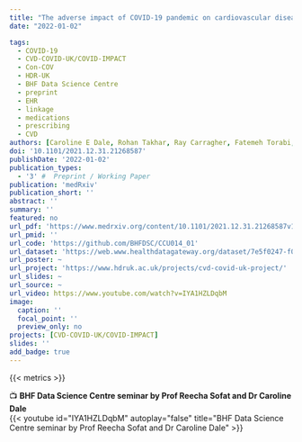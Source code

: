```yaml
---
title: "The adverse impact of COVID-19 pandemic on cardiovascular disease prevention and management in England, Scotland and Wales: A population-scale descriptive analysis of trends in medication data"
date: "2022-01-02"

tags:
  - COVID-19
  - CVD-COVID-UK/COVID-IMPACT
  - Con-COV
  - HDR-UK
  - BHF Data Science Centre
  - preprint
  - EHR
  - linkage
  - medications
  - prescribing
  - CVD
authors: [Caroline E Dale, Rohan Takhar, Ray Carragher, Fatemeh Torabi, Michalis Katsoulis, Stephen Duffield, Seamus Kent,  Tanja Mueller, Amanj Kurdi, Stuart McTaggart,  Hoda Abbasizanjani, Sam Hollings, Andrew Scourfield, Ronan Lyons, Rowena Griffiths, Jane Lyons, Gareth Davies, Dan Harris, Alex Handy, Mehrdad Alizadeh Mizani,  Chris Tomlinson, Mark Ashworth,  Spiros Denaxas, Jonathan Sterne, Kate Lovibond, Paul Brown, Ian Bullard, Rouven Priedon, Mamas A Mamas, Ann Slee, Paula Lorgelly, Munir Pirmohamed, Kamlesh Khunti, Naveed Sattar, Andrew Morris, Cathie Sudlow, Ashley Akbari, Marion Bennie, Reecha Sofat]
doi: '10.1101/2021.12.31.21268587'
publishDate: '2022-01-02'
publication_types:
  - '3' #  Preprint / Working Paper
publication: 'medRxiv'
publication_short: ''
abstract: ''
summary: ''
featured: no
url_pdf: 'https://www.medrxiv.org/content/10.1101/2021.12.31.21268587v1.full.pdf'
url_pmid: ''
url_code: 'https://github.com/BHFDSC/CCU014_01'
url_dataset: 'https://web.www.healthdatagateway.org/dataset/7e5f0247-f033-4f98-aed3-3d7422b9dc6d'
url_poster: ~
url_project: 'https://www.hdruk.ac.uk/projects/cvd-covid-uk-project/'
url_slides: ~
url_source: ~
url_video: https://www.youtube.com/watch?v=IYA1HZLDqbM
image:
  caption: ''
  focal_point: ''
  preview_only: no
projects: [CVD-COVID-UK/COVID-IMPACT]
slides: ''
add_badge: true
---
```


{{< metrics >}}
  
📺 **BHF Data Science Centre seminar by Prof Reecha Sofat and Dr Caroline Dale**  
{{< youtube id="IYA1HZLDqbM" autoplay="false" title="BHF Data Science Centre seminar by Prof Reecha Sofat and Dr Caroline Dale" >}}